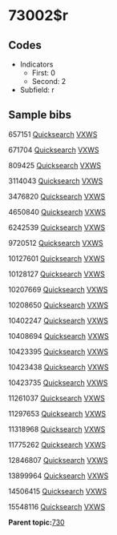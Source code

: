 # 73002$r

## Codes

-   Indicators
    -   First: 0
    -   Second: 2
-   Subfield: r

## Sample bibs

657151 [Quicksearch](https://search.library.yale.edu/catalog/657151) [VXWS](http://prodorbis.library.yale.edu:7014/vxws/GetHoldingsService?bibId=657151)

671704 [Quicksearch](https://search.library.yale.edu/catalog/671704) [VXWS](http://prodorbis.library.yale.edu:7014/vxws/GetHoldingsService?bibId=671704)

809425 [Quicksearch](https://search.library.yale.edu/catalog/809425) [VXWS](http://prodorbis.library.yale.edu:7014/vxws/GetHoldingsService?bibId=809425)

3114043 [Quicksearch](https://search.library.yale.edu/catalog/3114043) [VXWS](http://prodorbis.library.yale.edu:7014/vxws/GetHoldingsService?bibId=3114043)

3476820 [Quicksearch](https://search.library.yale.edu/catalog/3476820) [VXWS](http://prodorbis.library.yale.edu:7014/vxws/GetHoldingsService?bibId=3476820)

4650840 [Quicksearch](https://search.library.yale.edu/catalog/4650840) [VXWS](http://prodorbis.library.yale.edu:7014/vxws/GetHoldingsService?bibId=4650840)

6242539 [Quicksearch](https://search.library.yale.edu/catalog/6242539) [VXWS](http://prodorbis.library.yale.edu:7014/vxws/GetHoldingsService?bibId=6242539)

9720512 [Quicksearch](https://search.library.yale.edu/catalog/9720512) [VXWS](http://prodorbis.library.yale.edu:7014/vxws/GetHoldingsService?bibId=9720512)

10127601 [Quicksearch](https://search.library.yale.edu/catalog/10127601) [VXWS](http://prodorbis.library.yale.edu:7014/vxws/GetHoldingsService?bibId=10127601)

10128127 [Quicksearch](https://search.library.yale.edu/catalog/10128127) [VXWS](http://prodorbis.library.yale.edu:7014/vxws/GetHoldingsService?bibId=10128127)

10207669 [Quicksearch](https://search.library.yale.edu/catalog/10207669) [VXWS](http://prodorbis.library.yale.edu:7014/vxws/GetHoldingsService?bibId=10207669)

10208650 [Quicksearch](https://search.library.yale.edu/catalog/10208650) [VXWS](http://prodorbis.library.yale.edu:7014/vxws/GetHoldingsService?bibId=10208650)

10402247 [Quicksearch](https://search.library.yale.edu/catalog/10402247) [VXWS](http://prodorbis.library.yale.edu:7014/vxws/GetHoldingsService?bibId=10402247)

10408694 [Quicksearch](https://search.library.yale.edu/catalog/10408694) [VXWS](http://prodorbis.library.yale.edu:7014/vxws/GetHoldingsService?bibId=10408694)

10423395 [Quicksearch](https://search.library.yale.edu/catalog/10423395) [VXWS](http://prodorbis.library.yale.edu:7014/vxws/GetHoldingsService?bibId=10423395)

10423438 [Quicksearch](https://search.library.yale.edu/catalog/10423438) [VXWS](http://prodorbis.library.yale.edu:7014/vxws/GetHoldingsService?bibId=10423438)

10423735 [Quicksearch](https://search.library.yale.edu/catalog/10423735) [VXWS](http://prodorbis.library.yale.edu:7014/vxws/GetHoldingsService?bibId=10423735)

11261037 [Quicksearch](https://search.library.yale.edu/catalog/11261037) [VXWS](http://prodorbis.library.yale.edu:7014/vxws/GetHoldingsService?bibId=11261037)

11297653 [Quicksearch](https://search.library.yale.edu/catalog/11297653) [VXWS](http://prodorbis.library.yale.edu:7014/vxws/GetHoldingsService?bibId=11297653)

11318968 [Quicksearch](https://search.library.yale.edu/catalog/11318968) [VXWS](http://prodorbis.library.yale.edu:7014/vxws/GetHoldingsService?bibId=11318968)

11775262 [Quicksearch](https://search.library.yale.edu/catalog/11775262) [VXWS](http://prodorbis.library.yale.edu:7014/vxws/GetHoldingsService?bibId=11775262)

12846807 [Quicksearch](https://search.library.yale.edu/catalog/12846807) [VXWS](http://prodorbis.library.yale.edu:7014/vxws/GetHoldingsService?bibId=12846807)

13899964 [Quicksearch](https://search.library.yale.edu/catalog/13899964) [VXWS](http://prodorbis.library.yale.edu:7014/vxws/GetHoldingsService?bibId=13899964)

14506415 [Quicksearch](https://search.library.yale.edu/catalog/14506415) [VXWS](http://prodorbis.library.yale.edu:7014/vxws/GetHoldingsService?bibId=14506415)

15548116 [Quicksearch](https://search.library.yale.edu/catalog/15548116) [VXWS](http://prodorbis.library.yale.edu:7014/vxws/GetHoldingsService?bibId=15548116)

**Parent topic:**[730](../../tags/730/730.md)

